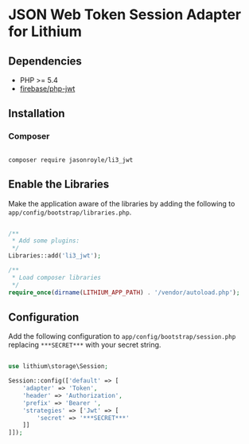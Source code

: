 # JSON Web Token Session Adapter for Lithium

## Dependencies

* PHP >= 5.4
* [firebase/php-jwt](https://github.com/firebase/php-jwt)

## Installation

### Composer

```

composer require jasonroyle/li3_jwt

```

## Enable the Libraries

Make the application aware of the libraries by adding the following to `app/config/bootstrap/libraries.php`.

```php

/**
 * Add some plugins:
 */
Libraries::add('li3_jwt');

/**
 * Load composer libraries
 */
require_once(dirname(LITHIUM_APP_PATH) . '/vendor/autoload.php');

```

## Configuration

Add the following configuration to `app/config/bootstrap/session.php` replacing `***SECRET***` with your secret string.

```php

use lithium\storage\Session;

Session::config(['default' => [
	'adapter' => 'Token',
	'header' => 'Authorization',
	'prefix' => 'Bearer ',
	'strategies' => ['Jwt' => [
		'secret' => '***SECRET***'
	]]
]]);

```
